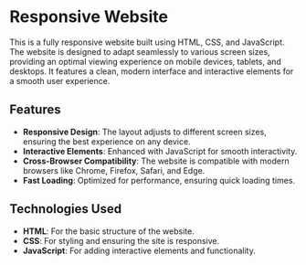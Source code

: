 # Responsive Website

This is a fully responsive website built using HTML, CSS, and JavaScript. The website is designed to adapt seamlessly to various screen sizes, providing an optimal viewing experience on mobile devices, tablets, and desktops. It features a clean, modern interface and interactive elements for a smooth user experience.

## Features
- **Responsive Design**: The layout adjusts to different screen sizes, ensuring the best experience on any device.
- **Interactive Elements**: Enhanced with JavaScript for smooth interactivity.
- **Cross-Browser Compatibility**: The website is compatible with modern browsers like Chrome, Firefox, Safari, and Edge.
- **Fast Loading**: Optimized for performance, ensuring quick loading times.

## Technologies Used
- **HTML**: For the basic structure of the website.
- **CSS**: For styling and ensuring the site is responsive.
- **JavaScript**: For adding interactive elements and functionality.
